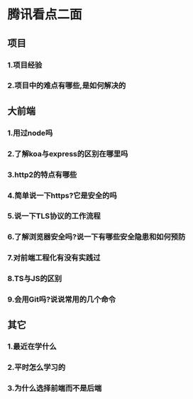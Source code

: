 # 腾讯看点二面
## 项目
### 1.项目经验
### 2.项目中的难点有哪些,是如何解决的

## 大前端
### 1.用过node吗
### 2.了解koa与express的区别在哪里吗
### 3.http2的特点有哪些
### 4.简单说一下https?它是安全的吗
### 5.说一下TLS协议的工作流程
### 6.了解浏览器安全吗?说一下有哪些安全隐患和如何预防
### 7.对前端工程化有没有实践过
### 8.TS与JS的区别
### 9.会用Git吗?说说常用的几个命令

## 其它
### 1.最近在学什么
### 2.平时怎么学习的
### 3.为什么选择前端而不是后端

<tongji/>